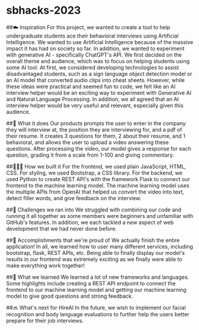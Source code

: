 # sbhacks-2023
##☁️ Inspiration
For this project, we wanted to create a tool to help undergraduate students ace their behavioral interviews using Artificial Intelligence. We wanted to use Artificial Intelligence because of the massive impact it has had on society so far. In addition, we wanted to experiment with generative AI - specifically ChatGPT's API. 
We first decided on the overall theme and audience, which was to focus on helping students using some AI tool. At first, we considered developing technologies to assist disadvantaged students, such as a sign language object detection model or an AI model that converted audio clips into cheat sheets. However, while these ideas were practical and seemed fun to code, we felt like an AI interview helper would be an exciting way to experiment with Generative AI and Natural Language Processing. In addition, we all agreed that an AI interview helper would be very useful and relevant, especially given this audience. 

##🚧 What it does
Our products prompts the user to enter in the company they will interview at, the position they are interviewing for, and a pdf of their resume. It creates 3 questions for them, 2 about their resume, and 1 behavioral, and allows the user to upload a video answering these questions. After processing the video, our model gives a response for each question, grading it from a scale from 1-100 and giving commentary. 

##👨🏾‍💻 How we built it
For the frontend, we used plain JavaScript, HTML, CSS. For styling, we used Bootstrap, a CSS library.
For the backend, we used Python to create REST API's with the framework Flask to connect our frontend to the machine learning model. The machine learning model uses the multiple APIs from OpenAI that helped us convert the video into text, detect filler words, and give feedback on the interview.

##👷 Challenges we ran into
We struggled with combining our code and running it all together as some members were beginners and unfamiliar with GitHub's features. In addition, we each tackled a new aspect of web development that we had never done before. 

##🎉 Accomplishments that we're proud of
We actually finish the entire application! In all, we learned how to user many different services, including bootstrap, flask, REST APIs, etc. Being able to finally display our model's results in our frontend was extremely exciting as we finally were able to make everything work together!

##📙 What we learned
We learned a lot of new frameworks and languages. Some highlights include creating a REST API endpoint to connect the frontend to our machine learning model and getting our machine learning model to give good questions and strong feedback.

##🔜 What's next for HireAI
In the future, we wish to implement our facial recognition and body language evaluations to further help the users better prepare for their job interviews.
